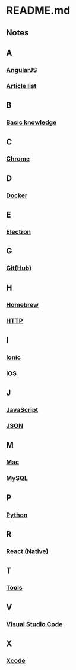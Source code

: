 # README.md

## Notes

## A
### [AngularJS](https://github.com/Monsoir/Notes/blob/master/AngularJS/Best%20Practice.md)
### [Article list](./Articles/Index.md)

## B
### [Basic knowledge](./Basic%20knowledge/Index.md)

## C
### [Chrome](./Chrome/Index.md)

## D
### [Docker](./Docker/Docker%20base%20base%20usage.md)

## E
### [Electron](./Electron/Index.md)

## G
### [Git(Hub)](https://github.com/Monsoir/Notes/blob/master/Git(Hub)/index.md)

## H
### [Homebrew](./Homebrew/Index.md)
### [HTTP](./HTTP/Index.md)

## I
### [Ionic](https://github.com/Monsoir/Notes/blob/master/ionic/ionic%20notes.md)
### [iOS](https://github.com/Monsoir/Notes/blob/master/iOS/index.md)

## J
### [JavaScript](./JavaScript/Index.md)
### [JSON](./JSON/JSON.md)

## M
### [Mac](https://github.com/Monsoir/Notes/blob/master/Mac/Mac.md)
### [MySQL](./MySQL/Index.md)

## P
### [Python](https://github.com/Monsoir/Notes/blob/master/Python/index.md)

## R
### [React (Native)](./React/Index.md)

## T
### [Tools](./Tools/Index.md)

## V
### [Visual Studio Code](./Visual%20Studio%20Code/Index.md)

## X
### [Xcode](./Xcode/Xcode.md)









